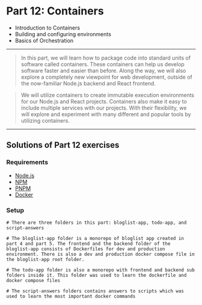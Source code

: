 # Part 12: Containers

- Introduction to Containers
- Building and configuring environments
- Basics of Orchestration

---

> In this part, we will learn how to package code into standard units of software called containers. These containers can help us develop software faster and easier than before. Along the way, we will also explore a completely new viewpoint for web development, outside of the now-familiar Node.js backend and React frontend.

> We will utilize containers to create immutable execution environments for our Node.js and React projects. Containers also make it easy to include multiple services with our projects. With their flexibility, we will explore and experiment with many different and popular tools by utilizing containers.

---

## Solutions of Part 12 exercises

### Requirements

- [Node.js](https://nodejs.org/en)
- [NPM](https://www.npmjs.com/)
- [PNPM](https://pnpm.io/)
- [Docker](https://www.docker.com/)

### Setup

```shell
# There are three folders in this part: bloglist-app, todo-app, and script-answers

# The bloglist-app folder is a monorepo of bloglist app created in part 4 and part 5. The frontend and the backend folder of the bloglist-app consists of Dockerfiles for dev and production environment. There is also a dev and production docker compose file in the bloglist-app root folder.

# The todo-app folder is also a monorepo with frontend and backend sub folders inside it. This folder was used to learn the dockerfile and docker compose files

# The script-answers folders contains answers to scripts which was used to learn the most important docker commands
```
